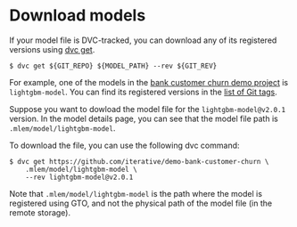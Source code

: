 # Download models

If your model file is DVC-tracked, you can download any of its registered
versions using [dvc get](https://dvc.org/doc/command-reference/get).

```cli
$ dvc get ${GIT_REPO} ${MODEL_PATH} --rev ${GIT_REV}
```

For example, one of the models in the
[bank customer churn demo project](https://github.com/iterative/demo-bank-customer-churn)
is `lightgbm-model`. You can find its registered versions in the
[list of Git tags](https://github.com/iterative/demo-bank-customer-churn/tags).

Suppose you want to dowload the model file for the `lightgbm-model@v2.0.1`
version. In the model details page, you can see that the model file path is
`.mlem/model/lightgbm-model`.

To download the file, you can use the following dvc command:

```cli
$ dvc get https://github.com/iterative/demo-bank-customer-churn \
    .mlem/model/lightgbm-model \
    --rev lightgbm-model@v2.0.1
```

Note that `.mlem/model/lightgbm-model` is the path where the model is registered
using GTO, and not the physical path of the model file (in the remote storage).
